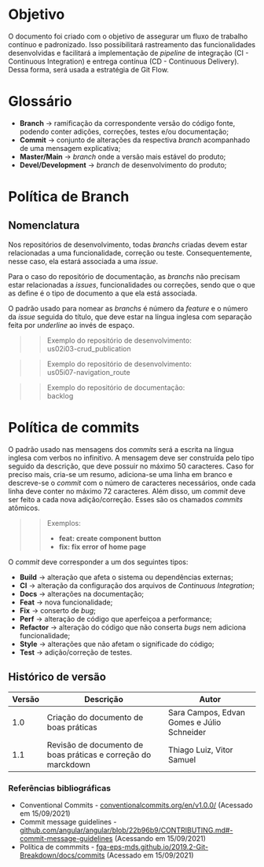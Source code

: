 # Objetivo

O documento foi criado com o objetivo de assegurar um fluxo de trabalho contínuo e padronizado. Isso possibilitará rastreamento das funcionalidades desenvolvidas e facilitará a implementação de *pipeline* de integração (CI - Continuous Integration) e entrega contínua (CD - Continuous Delivery). Dessa forma, será usada a estratégia de Git Flow.

# Glossário

- **Branch** → ramificação da correspondente versão do código fonte, podendo conter adições, correções, testes e/ou documentação;
- **Commit** → conjunto de alterações da respectiva *branch* acompanhado de uma mensagem explicativa; 
- **Master/Main** → *branch* onde a versão mais estável do produto;
- **Devel/Development** → *branch* de desenvolvimento do produto;

# Política de Branch

## Nomenclatura

Nos repositórios de desenvolvimento, todas *branchs* criadas devem estar relacionadas a uma funcionalidade, correção ou teste. Consequentemente, nesse caso, ela estará associada a uma *issue*. 

Para o caso do repositório de documentação, as *branchs* não precisam estar relacionadas a *issues*, funcionalidades ou correções, sendo que o que as define é o tipo de documento a que ela está associada.  

O padrão usado para nomear as *branchs* é número da *feature* e o número da *issue* seguida do título, que deve estar na língua inglesa com separação feita por *underline* ao invés de espaço. 

>> Exemplo do repositório de desenvolvimento:  
>> us02i03-crud_publication

>> Exemplo do repositório de desenvolvimento:  
>> us05i07-navigation_route

>> Exemplo do repositório de documentação:  
>> backlog


# Política de commits

O padrão usado nas mensagens dos *commits* será a escrita na língua inglesa com verbos no infinitivo. A mensagem deve ser construída pelo tipo seguido da descrição, que deve possuir no máximo 50 caracteres. Caso for preciso mais, cria-se um resumo, adiciona-se uma linha em branco e descreve-se o *commit* com o número de caracteres necessários, onde cada linha deve conter no máximo 72 caracteres. Além disso, um *commit* deve ser feito a cada nova adição/correção. Esses são os chamados *commits* atômicos. 

>> Exemplos:  
>> - **feat: create component button**
>> - **fix: fix error of home page**

O *commit* deve corresponder a um dos seguintes tipos: 

- **Build** →  alteração que afeta o sistema ou dependências externas;
- **CI** → alteração da configuração dos arquivos de *Continuous Integration*;
- **Docs** → alterações na documentação;
- **Feat** → nova funcionalidade;
- **Fix** → conserto de *bug*;
- **Perf** → alteração de código que aperfeiçoa a performance;
- **Refactor** → alteração do código que não conserta *bugs* nem adiciona funcionalidade;
- **Style** → alterações que não afetam o significade do código;
- **Test** → adição/correção de testes.

## Histórico de versão 

| Versão | Descrição | Autor |
| - | - | - |
| 1.0 | Criação do documento de boas práticas | Sara Campos, Edvan Gomes e Júlio Schneider | 
| 1.1 | Revisão de documento de boas práticas e correção do marckdown| Thiago Luiz, Vitor Samuel |

### Referências bibliográficas

- Conventional Commits - [conventionalcommits.org/en/v1.0.0/](conventionalcommits.org/en/v1.0.0/) (Acessado em 15/09/2021)
- Commit message guidelines - [github.com/angular/angular/blob/22b96b9/CONTRIBUTING.md#-commit-message-guidelines](github.com/angular/angular/blob/22b96b9/CONTRIBUTING.md#-commit-message-guidelines) (Acessando em 15/09/2021)
- Política de commmits - [fga-eps-mds.github.io/2019.2-Git-Breakdown/docs/commits](fga-eps-mds.github.io/2019.2-Git-Breakdown/docs/commits) (Acessado em 15/09/2021)